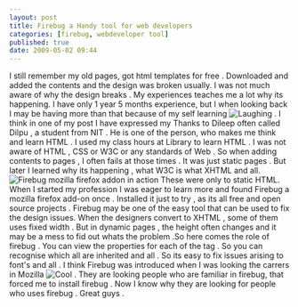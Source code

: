 ```yaml
---
layout: post
title: Firebug a Handy tool for web developers
categories: [firebug, webdeveloper tool]
published: true
date: 2009-05-02 09:44
---
```

I still remember my old pages, got html templates for free . Downloaded and added the contents and the design was broken usually. I was not much aware of why the design breaks . My experiences teaches me a lot why its happening. I have only 1 year 5 months experience, but I when looking back I may be having more than that because of my self learning ![Laughing](plugins/editors/tinymce/jscripts/tiny_mce/plugins/emotions/images/smiley-laughing.gif "Laughing") . I think in one of my post I have expressed my Thanks to Dileep often called Dilpu , a student from NIT . He is one of the person, who makes me think and learn HTML . I used my class hours at Library to learn HTML . I was not aware of HTML , CSS or W3C or any standards of Web . So when adding contents to pages , I often fails at those times . It was just static pages . But later I learned why its happening , what W3C is what XHTML and all.  ![Firebug mozilla firefox addon in action](http://farm4.static.flickr.com/3563/3490763401_8c2b1abfc2.jpg?v=0 "Firebug mozilla firefox addon in action")  These were only to static HTML. When I started my profession I was eager to learn more and found Firebug a mozilla firefox add-on once . Installed it just to try , as its all free and open source projects . Firebug may be one of the easy tool that can be used to fix the design issues. When the designers convert to XHTML , some of them uses fixed width . But in dynamic pages , the height often changes and it may be a mess to fid out whats the problem .So here comes the role of firebug . You can view the properties for each of the tag . So you can recognise which all are inherited and all . So its easy to fix issues arising to font's and all . I think Firebug was introduced when I was looking the carrers in Mozilla ![Cool](plugins/editors/tinymce/jscripts/tiny_mce/plugins/emotions/images/smiley-cool.gif "Cool") . They are looking people who are familiar in firebug, that forced me to install firebug . Now I know why they are looking for people who uses firebug . Great guys .  
